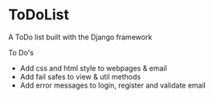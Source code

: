 # ToDoList
A ToDo list built with the Django framework


To Do's
- Add css and html style to webpages & email
- Add fail safes to view & util methods
- Add error messages to login, register and validate email